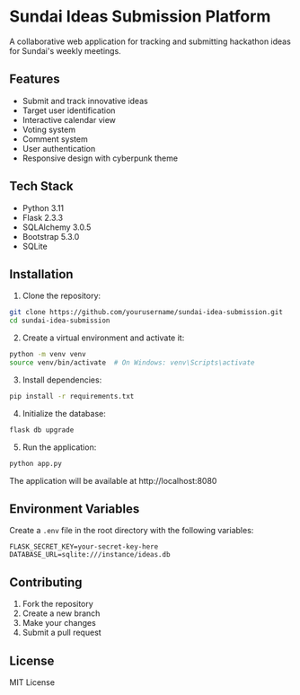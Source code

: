 # Sundai Ideas Submission Platform

A collaborative web application for tracking and submitting hackathon ideas for Sundai's weekly meetings.

## Features

- Submit and track innovative ideas
- Target user identification
- Interactive calendar view
- Voting system
- Comment system
- User authentication
- Responsive design with cyberpunk theme

## Tech Stack

- Python 3.11
- Flask 2.3.3
- SQLAlchemy 3.0.5
- Bootstrap 5.3.0
- SQLite

## Installation

1. Clone the repository:
```bash
git clone https://github.com/yourusername/sundai-idea-submission.git
cd sundai-idea-submission
```

2. Create a virtual environment and activate it:
```bash
python -m venv venv
source venv/bin/activate  # On Windows: venv\Scripts\activate
```

3. Install dependencies:
```bash
pip install -r requirements.txt
```

4. Initialize the database:
```bash
flask db upgrade
```

5. Run the application:
```bash
python app.py
```

The application will be available at http://localhost:8080

## Environment Variables

Create a `.env` file in the root directory with the following variables:
```
FLASK_SECRET_KEY=your-secret-key-here
DATABASE_URL=sqlite:///instance/ideas.db
```

## Contributing

1. Fork the repository
2. Create a new branch
3. Make your changes
4. Submit a pull request

## License

MIT License
